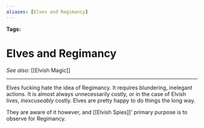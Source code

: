 ```yaml
---
aliases: [Elves and Regimancy]
---
```


**Tags:** 
# Elves and Regimancy
*See also:* [[Elvish Magic]]
___
Elves fucking hate the idea of Regimancy. It requires blundering, inelegant actions. It is almost always unnecessarily costly, or in the case of Elvish lives, *inexcuseably* costly. Elves are pretty happy to do things the long way.

They are aware of it however, and [[Elvish Spies]]' primary purpose is to observe for Regimancy.